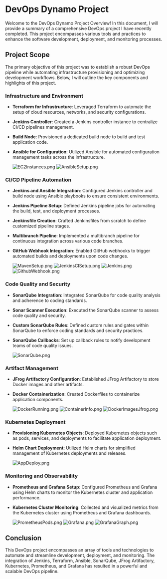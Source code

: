 # DevOps Dynamo Project

Welcome to the DevOps Dynamo Project Overview! In this document, I will provide a summary of a comprehensive DevOps project I have recently completed. This project encompasses various tools and practices to enhance the software development, deployment, and monitoring processes.

## Project Scope

The primary objective of this project was to establish a robust DevOps pipeline while automating infrastructure provisioning and optimizing development workflows. Below, I will outline the key components and highlights of this project.

### Infrastructure and Environment

- **Terraform for Infrastructure**: Leveraged Terraform to automate the setup of cloud resources, networks, and security configurations.

- **Jenkins Controller**: Created a Jenkins controller instance to centralize CI/CD pipelines management.

- **Build Node**: Provisioned a dedicated build node to build and test application code.

- **Ansible for Configuration**: Utilized Ansible for automated configuration management tasks across the infrastructure.

  ![EC2Instances.png](https://raw.githubusercontent.com/AMohamed0/DevopsProject/main/images/EC2Instances.png)
  ![AnsibleSetup.png](https://raw.githubusercontent.com/AMohamed0/DevopsProject/main/images/AnsibleSetup.png)

### CI/CD Pipeline Automation

- **Jenkins and Ansible Integration**: Configured Jenkins controller and build node using Ansible playbooks to ensure consistent environments.

- **Jenkins Pipeline Setup**: Defined Jenkins pipeline jobs for automating the build, test, and deployment processes.

- **Jenkinsfile Creation**: Crafted Jenkinsfiles from scratch to define customized pipeline stages.

- **Multibranch Pipeline**: Implemented a multibranch pipeline for continuous integration across various code branches.

- **GitHub Webhook Integration**: Enabled GitHub webhooks to trigger automated builds and deployments upon code changes.

  ![MavenSetup.png](https://raw.githubusercontent.com/AMohamed0/DevopsProject/main/images/MavenSetup.png)
  ![JenkinsCISetup.png](https://raw.githubusercontent.com/AMohamed0/DevopsProject/main/images/JenkinsCISetup.png)
  ![Jenkins.png](https://raw.githubusercontent.com/AMohamed0/DevopsProject/main/images/Jenkins.png)
  ![GithubWebhook.png](https://raw.githubusercontent.com/AMohamed0/DevopsProject/main/images/GithubWebhook.png)

### Code Quality and Security

- **SonarQube Integration**: Integrated SonarQube for code quality analysis and adherence to coding standards.

- **Sonar Scanner Execution**: Executed the SonarQube scanner to assess code quality and security.

- **Custom SonarQube Rules**: Defined custom rules and gates within SonarQube to enforce coding standards and security practices.

- **SonarQube Callbacks**: Set up callback rules to notify development teams of code quality issues.

  ![SonarQube.png](https://raw.githubusercontent.com/AMohamed0/DevopsProject/main/images/SonarQube.png)

### Artifact Management

- **JFrog Artifactory Configuration**: Established JFrog Artifactory to store Docker images and other artifacts.

- **Docker Containerization**: Created Dockerfiles to containerize application components.

  ![DockerRunning.png](https://raw.githubusercontent.com/AMohamed0/DevopsProject/main/images/DockerRunning.png)
  ![ContainerInfo.png](https://raw.githubusercontent.com/AMohamed0/DevopsProject/main/images/ContainerInfo.png)
  ![DockerImagesJfrog.png](https://raw.githubusercontent.com/AMohamed0/DevopsProject/main/images/DockerImagesJfrog.png)

### Kubernetes Deployment

- **Provisioning Kubernetes Objects**: Deployed Kubernetes objects such as pods, services, and deployments to facilitate application deployment.

- **Helm Chart Deployment**: Utilized Helm charts for simplified management of Kubernetes deployments and releases.

  ![AppDeploy.png](https://raw.githubusercontent.com/AMohamed0/DevopsProject/main/images/AppDeploy.png)

### Monitoring and Observability

- **Prometheus and Grafana Setup**: Configured Prometheus and Grafana using Helm charts to monitor the Kubernetes cluster and application performance.

- **Kubernetes Cluster Monitoring**: Collected and visualized metrics from the Kubernetes cluster using Prometheus and Grafana dashboards.

  ![PrometheusPods.png](https://raw.githubusercontent.com/AMohamed0/DevopsProject/main/images/PrometheusPods.png)
  ![Grafana.png](https://raw.githubusercontent.com/AMohamed0/DevopsProject/main/images/Grafana.png)
  ![GrafanaGraph.png](https://raw.githubusercontent.com/AMohamed0/DevopsProject/main/images/GrafanaGraph.png)

## Conclusion

This DevOps project encompasses an array of tools and technologies to automate and streamline development, deployment, and monitoring. The integration of Jenkins, Terraform, Ansible, SonarQube, JFrog Artifactory, Kubernetes, Prometheus, and Grafana has resulted in a powerful and scalable DevOps pipeline.


